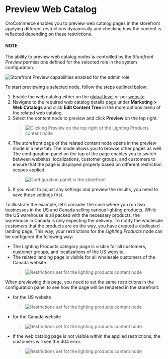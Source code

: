 <a id="user-guide-marketing-web-catalog-preview"></a>

# Preview Web Catalog

OroCommerce enables you to preview web catalog pages in the storefront applying different restrictions dynamically and checking how the content is reflected depending on these restrictions.

#### NOTE
The ability to preview web catalog nodes is controlled by the *Storefront Preview* permissions defined for the selected role in the system configuration.

![Storefront Preview capabilities enabled for the admin role](user/img/marketing/web_catalogs/preview_web_catalog_permissions.png)

To start previewing a selected node, follow the steps outlined below:

1. Enable the web catalog either on the [global level](../../../system/configuration/system/websites/global-routing.md#user-guide-marketing-web-catalog-enable-globally) or per [website](../../../system/websites/web-configuration/general-sys-config/websites/website-routing.md#user-guide-marketing-web-catalog-enable-per-website).
2. Navigate to the required web catalog details page under **Marketing > Web Catalogs** and click <i class="fa fa-sitemap fa-lg" aria-hidden="true"></i> **Edit Content Tree** in the more options menu of the related web catalog.
3. Select the content node to preview and click <i class="far fa-eye" aria-hidden="true"></i> **Preview** on the top right.
   > ![Clicking Preview on the top right of the Lighting  Products content node](user/img/marketing/web_catalogs/web_catalog_preview.png)
4. The storefront page of the related content node opens in the preview mode in a new tab. The mode allows you to browse other pages as well. The configuration panel on the top of the page enables you to switch between websites, localizations, customer groups, and customers to ensure that the page is displayed properly based on different restriction scopes applied.
   > ![Configuration panel in the storefront](user/img/marketing/web_catalogs/preview_mode.png)
5. If you want to adjust any settings and preview the results, you need to save these settings first.

To illustrate the example, let’s consider the case where you run two businesses in the US and Canada selling various lighting products. While the US warehouse is all packed with the necessary products, the warehouse in Canada is only expecting the delivery. To notify the wholesale customers that the products are on the way, you have created a dedicated landing page. This way, your restrictions for the *Lighting Products* node can be configured the following way:

* The Lighting Products category page is visible for all customers, customer groups, and localizations of the US website.
* The related landing page is visible for all wholesale customers of the Canada website.
  > ![Restrictions set fot the lighting products content node](user/img/marketing/web_catalogs/lighting_products_restrictions.png)

When previewing this page, you need to set the same restrictions in the configuration panel to see how the page will be rendered in the storefront:

* for the US website
  > ![Restrictions set fot the lighting products content node](user/img/marketing/web_catalogs/US_storefront_preview.png)
* for the Canada website
  > ![Restrictions set fot the lighting products content node](user/img/marketing/web_catalogs/Canada_storefront_preview.png)
* If the web catalog page is not visible within the applied restrictions, the customers will see the 404 error.
  > ![Restrictions set fot the lighting products content node](user/img/marketing/web_catalogs/404_error.png)

<!-- fa-bars = fa-navicon -->
<!-- Ic Tiles is used as Set As Default in saved views, and as tiles in display layout options -->
<!-- IcPencil refers to Rename in Commerce and Inline Editing in CRM -->
<!-- Check mark in the square. -->
<!-- SortDesc is also used as drop-down arrow -->
